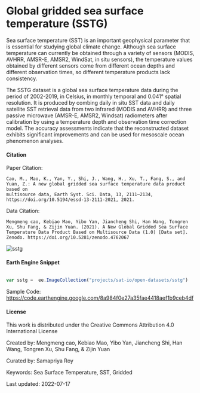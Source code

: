 # Global gridded sea surface temperature (SSTG)

Sea surface temperature (SST) is an important geophysical parameter that is essential for studying global climate change. Although sea surface temperature can currently be obtained through a variety of sensors (MODIS, AVHRR, AMSR-E, AMSR2, WindSat, in situ sensors), the temperature values obtained by different sensors come from different ocean depths and different observation times, so different temperature products lack consistency.

The SSTG dataset is a global sea surface temperature data during the period of 2002-2019, in Celsius, in monthly temporal and 0.041° spatial resolution. It is produced by combing daily in situ SST data and daily satellite SST retrieval data from two infrared (MODIS and AVHRR) and three passive microwave (AMSR-E, AMSR2, Windsat) radiometers after calibration by using a temperature depth and observation time correction model. The accuracy assessments indicate that the reconstructed dataset exhibits significant improvements and can be used for mesoscale ocean phenomenon analyses.

#### Citation

Paper Citation:

```
Cao, M., Mao, K., Yan, Y., Shi, J., Wang, H., Xu, T., Fang, S., and Yuan, Z.: A new global gridded sea surface temperature data product based on
multisource data, Earth Syst. Sci. Data, 13, 2111–2134, https://doi.org/10.5194/essd-13-2111-2021, 2021.
```

Data Citation:

```
Mengmeng cao, Kebiao Mao, Yibo Yan, Jiancheng Shi, Han Wang, Tongren Xu, Shu Fang, & Zijin Yuan. (2021). A New Global Gridded Sea Surface
Temperature Data Product Based on Multisource Data (1.0) [Data set]. Zenodo. https://doi.org/10.5281/zenodo.4762067
```

![sstg](https://user-images.githubusercontent.com/6677629/150665559-ac581093-f568-4b7a-b22f-d30d292dbe4e.png)


#### Earth Engine Snippet

```js

var sstg =  ee.ImageCollection("projects/sat-io/open-datasets/sstg")

```

Sample Code: https://code.earthengine.google.com/8a984f0e27a35fae4418aef1b9ceb4df

#### License
This work is distributed under the Creative Commons Attribution 4.0 International License

Created by: Mengmeng cao, Kebiao Mao, Yibo Yan, Jiancheng Shi, Han Wang, Tongren Xu, Shu Fang, & Zijin Yuan

Curated by: Samapriya Roy

Keywords: Sea Surface Temperature, SST, Gridded

Last updated: 2022-07-17
